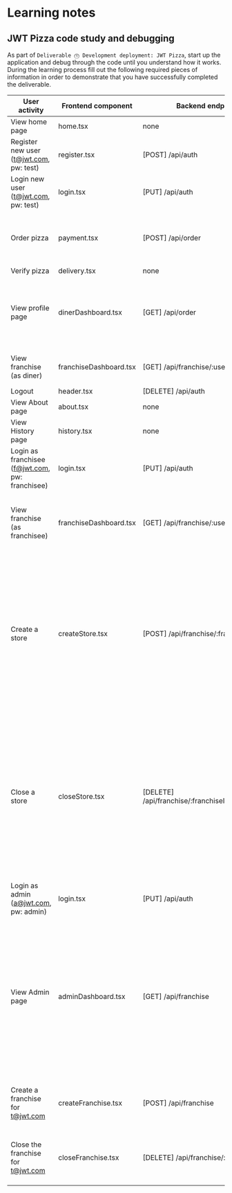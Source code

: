 # Learning notes

## JWT Pizza code study and debugging

As part of `Deliverable ⓵ Development deployment: JWT Pizza`, start up the application and debug through the code until you understand how it works. During the learning process fill out the following required pieces of information in order to demonstrate that you have successfully completed the deliverable.

| User activity                                       | Frontend component | Backend endpoints | Database SQL |
| --------------------------------------------------- | ------------------ | ----------------- | ------------ |
| View home page                                      | home.tsx           | none              | none         |
| Register new user<br/>(t@jwt.com, pw: test)         | register.tsx       | [POST] /api/auth  | INSERT INTO user (name, email, password)<br/>INSERT INTO userRole (userId, role, objectId)|
| Login new user<br/>(t@jwt.com, pw: test)            | login.tsx          | [PUT] /api/auth   | SELECT * FROM user WHERE email=?<br/>SELECT * FROM userRole WHERE userId=?|
| Order pizza                                         | payment.tsx        | [POST] /api/order | INSERT INTO dinerOrder (dinerId, franchiseId, storeId, date)<br/>INSERT INTO orderItem (orderId, menuId, description, price)|
| Verify pizza                                        | delivery.tsx       | none              | none         |
| View profile page                                   | dinerDashboard.tsx | [GET] /api/order  | SELECT id, franchiseId, storeId, date FROM dinerOrder WHERE dinerId=?<br/>SELECT id, menuId, description, price FROM orderItem WHERE orderId=?|
| View franchise<br/>(as diner)                       |franchiseDashboard.tsx|[GET] /api/franchise/:userId|SELECT objectId FROM userRole WHERE role='franchisee' AND userId=?|
| Logout                                              | header.tsx         | [DELETE] /api/auth| none         |
| View About page                                     | about.tsx          | none              | none         |
| View History page                                   | history.tsx        | none              | none         |
| Login as franchisee<br/>(f@jwt.com, pw: franchisee) | login.tsx          | [PUT] /api/auth   | SELECT * FROM user WHERE email=?<br/>SELECT * FROM userRole WHERE userId=?|
| View franchise<br/>(as franchisee)                  |franchiseDashboard.tsx|[GET] /api/franchise/:userId|SELECT objectId FROM userRole WHERE role='franchisee' AND userId=?<br/>SELECT id, name FROM franchise WHERE id in (${franchiseIds.join(',')})|
| Create a store                                      | createStore.tsx    | [POST] /api/franchise/:franchiseId/store|SELECT u.id, u.name, u.email FROM userRole AS ur JOIN user AS u ON u.id=ur.userId WHERE ur.objectId=? AND ur.role='franchisee'<br/>SELECT s.id, s.name, COALESCE(SUM(oi.price), 0) AS totalRevenue FROM dinerOrder AS do JOIN orderItem AS oi ON do.id=oi.orderId RIGHT JOIN store AS s ON s.id=do.storeId WHERE s.franchiseId=? GROUP BY s.id<br/>INSERT INTO store (franchiseId, name)|
| Close a store                                       | closeStore.tsx     | [DELETE] /api/franchise/:franchiseId/store/:storeId|SELECT u.id, u.name, u.email FROM userRole AS ur JOIN user AS u ON u.id=ur.userId WHERE ur.objectId=? AND ur.role='franchisee'<br/>SELECT s.id, s.name, COALESCE(SUM(oi.price), 0) AS totalRevenue FROM dinerOrder AS do JOIN orderItem AS oi ON do.id=oi.orderId RIGHT JOIN store AS s ON s.id=do.storeId WHERE s.franchiseId=? GROUP BY s.id<br/>DELETE FROM store WHERE franchiseId=? AND id=?|
| Login as admin<br/>(a@jwt.com, pw: admin)           | login.tsx          | [PUT] /api/auth   | SELECT * FROM user WHERE email=?<br/>SELECT * FROM userRole WHERE userId=?|
| View Admin page                                     | adminDashboard.tsx |[GET] /api/franchise| SELECT id, name FROM franchise<br/>SELECT u.id, u.name, u.email FROM userRole AS ur JOIN user AS u ON u.id=ur.userId WHERE ur.objectId=? AND ur.role='franchisee'<br/>SELECT s.id, s.name, COALESCE(SUM(oi.price), 0) AS totalRevenue FROM dinerOrder AS do JOIN orderItem AS oi ON do.id=oi.orderId RIGHT JOIN store AS s ON s.id=do.storeId WHERE s.franchiseId=? GROUP BY s.id|
| Create a franchise for t@jwt.com                    | createFranchise.tsx|[POST] /api/franchise|SELECT id, name FROM user WHERE email=?<br/>INSERT INTO franchise (name)<br/>INSERT INTO userRole (userId, role, objectId)|
| Close the franchise for t@jwt.com                   | closeFranchise.tsx |[DELETE] /api/franchise/:franchiseId|DELETE FROM store WHERE franchiseId=?<br/>DELETE FROM userRole WHERE objectId=?<br/>DELETE FROM franchise WHERE id=?|
